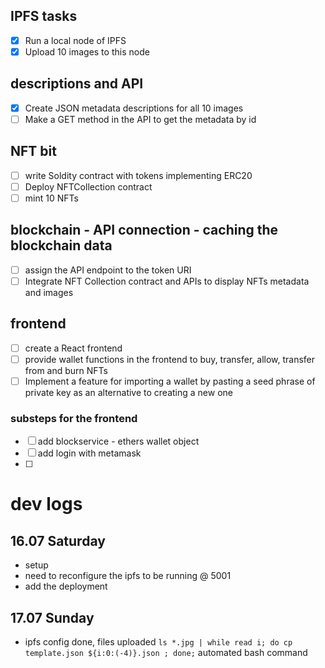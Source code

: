 
## IPFS tasks
- [x] Run a local node of IPFS
- [x] Upload 10 images to this node

## descriptions and API
- [x] Create JSON metadata descriptions for all 10 images
- [ ] Make a GET method in the API to get the metadata by id

## NFT bit
- [ ] write Soldity contract with tokens implementing ERC20
- [ ] Deploy NFTCollection contract 
- [ ] mint 10 NFTs

## blockchain - API connection - caching the blockchain data
- [ ] assign the API endpoint to the token URI
- [ ] Integrate NFT Collection contract and APIs to display NFTs metadata and images

## frontend
- [ ] create a React frontend
- [ ]  provide wallet functions in the frontend to buy, transfer, allow, transfer from and burn NFTs
- [ ] Implement a feature for importing a wallet by pasting a seed phrase of private key as an alternative to creating a new one

### substeps for the frontend
- [ ] add blockservice - ethers wallet object
- [ ] add login with metamask
- [ ] 



# dev logs
## 16.07 Saturday
- setup
- need to reconfigure the ipfs to be running @ 5001
- add the deployment

## 17.07 Sunday
- ipfs config done, files uploaded
`ls *.jpg | while read i; do cp template.json ${i:0:(-4)}.json ; done;`
automated bash command